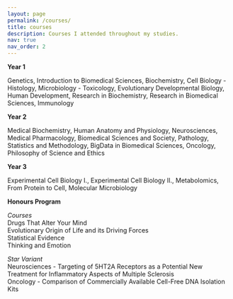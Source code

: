 ```yaml
---
layout: page
permalink: /courses/
title: courses
description: Courses I attended throughout my studies.
nav: true
nav_order: 2
---
```


**Year 1** 

Genetics, Introduction to Biomedical Sciences, Biochemistry, Cell Biology - Histology, Microbiology - Toxicology, Evolutionary Developmental Biology, Human Development, Research in Biochemistry, Research in Biomedical Sciences, Immunology

**Year 2**

Medical Biochemistry, Human Anatomy and Physiology, Neurosciences, Medical Pharmacology, Biomedical Sciences and Society, Pathology, Statistics and Methodology, BigData in Biomedical Sciences, Oncology, Philosophy of Science and Ethics 

**Year 3**

Experimental Cell Biology I., Experimental Cell Biology II., Metabolomics, From Protein to Cell, Molecular Microbiology


**Honours Program**

*Courses*\
Drugs That Alter Your Mind\
Evolutionary Origin of Life and its Driving Forces\
Statistical Evidence\
Thinking and Emotion

*Star Variant*\
Neurosciences - Targeting of 5HT2A Receptors as a Potential New Treatment for Inflammatory Aspects of Multiple Sclerosis\
Oncology - Comparison of Commercially Available Cell-Free DNA Isolation Kits

